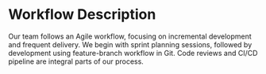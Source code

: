 # Workflow Description

Our team follows an Agile workflow, focusing on incremental development and frequent delivery. We begin with sprint planning sessions, followed by development using feature-branch workflow in Git. Code reviews and CI/CD pipeline are integral parts of our process.